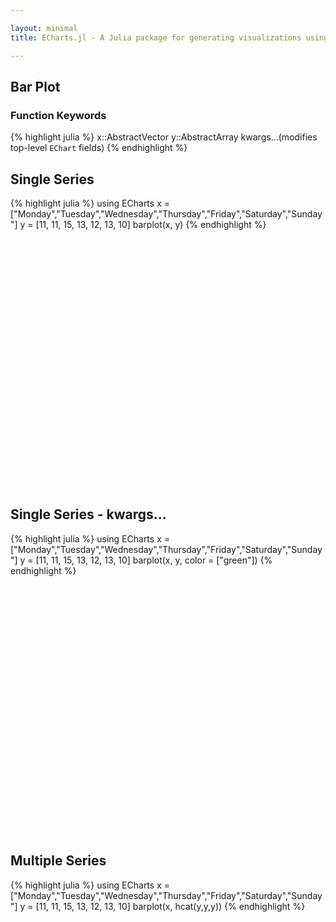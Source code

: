 ```yaml
---

layout: minimal
title: ECharts.jl - A Julia package for generating visualizations using ECharts

---
```


## Bar Plot

### Function Keywords
{% highlight julia %}
x::AbstractVector
y::AbstractArray
kwargs...(modifies top-level `EChart` fields)
{% endhighlight %}

## Single Series
{% highlight julia %}
using ECharts
x = ["Monday","Tuesday","Wednesday","Thursday","Friday","Saturday","Sunday"]
y = [11, 11, 15, 13, 12, 13, 10]
barplot(x, y)
{% endhighlight %}

<div id="barplot" style="height:400px;width:800px;"></div>
<script type="text/javascript">
    // Initialize after dom ready
    var myChart = echarts.init(document.getElementById("barplot"));

    // Load data into the ECharts instance
    myChart.setOption({"xAxis":[{"show":true,"data":["Monday","Tuesday","Wednesday","Thursday","Friday","Saturday","Sunday"],"type":"category"}],"yAxis":[{"show":true,"type":"value"}],"toolbox":{"itemGap":15,"show":false,"x":"right","feature":{},"orient":"vertical","y":"center"},"title":{},"series":[{"data":[11,11,15,13,12,13,10],"smooth":false,"type":"bar"}],"backgroundColor":"rgba(0,0,0,0)"});
</script>

## Single Series - kwargs...
{% highlight julia %}
using ECharts
x = ["Monday","Tuesday","Wednesday","Thursday","Friday","Saturday","Sunday"]
y = [11, 11, 15, 13, 12, 13, 10]
barplot(x, y, color = ["green"])
{% endhighlight %}

<div id="barplotc" style="height:400px;width:800px;"></div>
<script type="text/javascript">
    // Initialize after dom ready
    var myChart = echarts.init(document.getElementById("barplotc"));

    // Load data into the ECharts instance
    myChart.setOption({"xAxis":[{"scale":false,"gridIndex":0,"splitNumber":5,"minInterval":0,"silent":true,"data":["Monday","Tuesday","Wednesday","Thursday","Friday","Saturday","Sunday"],"inverse":false,"type":"category","nameLocation":"start","nameGap":15}],"yAxis":[{"scale":false,"gridIndex":0,"splitNumber":5,"minInterval":0,"silent":true,"inverse":false,"type":"value","nameLocation":"start","nameGap":15}],"toolbox":{"feature":{},"itemSize":15,"orient":"vertical","height":"auto","zlevel":0,"z":2,"itemGap":10,"right":"auto","top":"center","width":"auto","show":false,"showTitle":true},"color":["green"],"title":{"left":"left","borderColor":"transparent","bottom":"auto","padding":5,"zlevel":0,"borderWidth":1,"target":"blank","z":2,"itemGap":5,"shadowOffsetY":0,"shadowOffsetX":0,"right":"auto","top":"auto","subtarget":"blank","show":true},"series":[{"data":[11,11,15,13,12,13,10],"smooth":false,"minSize":"0%","type":"bar","maxSize":"100%"}]});
</script>

## Multiple Series
{% highlight julia %}
using ECharts
x = ["Monday","Tuesday","Wednesday","Thursday","Friday","Saturday","Sunday"]
y = [11, 11, 15, 13, 12, 13, 10]
barplot(x, hcat(y,y,y))
{% endhighlight %}

<div id="barplot2" style="height:400px;width:800px;"></div>
<script type="text/javascript">
    // Initialize after dom ready
    var myChart = echarts.init(document.getElementById("barplot2"));

    // Load data into the ECharts instance
    myChart.setOption({"xAxis":[{"scale":false,"gridIndex":0,"splitNumber":5,"minInterval":0,"silent":true,"data":["Monday","Tuesday","Wednesday","Thursday","Friday","Saturday","Sunday"],"inverse":false,"type":"category","nameLocation":"start","nameGap":15}],"yAxis":[{"scale":false,"gridIndex":0,"splitNumber":5,"minInterval":0,"silent":true,"inverse":false,"type":"value","nameLocation":"start","nameGap":15}],"toolbox":{"feature":{},"itemSize":15,"orient":"vertical","height":"auto","zlevel":0,"z":2,"itemGap":10,"right":"auto","top":"center","width":"auto","show":false,"showTitle":true},"title":{"left":"left","borderColor":"transparent","bottom":"auto","padding":5,"zlevel":0,"borderWidth":1,"target":"blank","z":2,"itemGap":5,"backgroundColor":"transparent","shadowOffsetY":0,"shadowOffsetX":0,"right":"auto","top":"auto","subtarget":"blank","show":true},"series":[{"data":[11,11,15,13,12,13,10],"smooth":false,"minSize":"0%","type":"bar","maxSize":"100%"},{"data":[11,11,15,13,12,13,10],"smooth":false,"minSize":"0%","type":"bar","maxSize":"100%"},{"data":[11,11,15,13,12,13,10],"smooth":false,"minSize":"0%","type":"bar","maxSize":"100%"}]});
</script>
